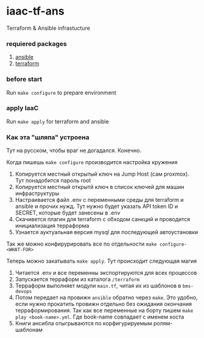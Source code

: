 # iaac-tf-ans
Terraform &amp; Ansible infrastucture

### requiered packages
1. [ansible](https://docs.ansible.com/ansible/latest/installation_guide/installation_distros.html)
2. [terraform](https://learn.hashicorp.com/tutorials/terraform/install-cli)

### before start
Run `make configure` to prepare environment

### apply IaaC
Run `make apply` for terraform and ansible


### Как эта "шляпа" устроена

Тут на русском, чтобы враг не догадался. Конечно.

Когда пишешь `make configure` производится настройка кружения
1. Копируется местный открытый ключ на Jump Host (сам proxmox). 
Тут понадобится пароль root
2. Копируется местный открытй ключ в список ключей для машин инфраструктуры
3. Настраивается файл .env с переменными среды для terraform и ansible и прочих нужд.
Тут нужно будет указать API token ID и SECRET, которые будет занесены в .env
4. Скачивется плагин для terraform с обходом санкций и проводится инициализация терраформа
5. Узнается ауктуальная версия mysql для последующей автоустановки

Так же можно конфирурировать все по отдельности `make configure-<WHAT-FOR>`

Теперь можно закатывать `make apply`. Тут происходит следующая магия
1. Читается .env и все переменны экспортируются для всех процессов
2. Запускается терраформ из каталога `/terraform`
3. Терраформ выполняет модули `main.tf`, читая их из шаблонов в `bms-devops`
4. Потом передает на провижн `ansible` обратно через `make`.
Это удобно, если нужно прокатить провижн отдельно без ожидания окончания терраформирования.
Так как все переменные на борту пишем `make play <book-name>.yml`. 
Где book-name совпадает с именем хоста
5. Книги ансибла отыгрываются по корфигурируемым ролям-шаблонам



